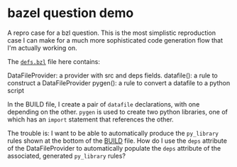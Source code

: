 # bazel question demo

A repro case for a bzl question.  This is the most simplistic reproduction
case I can make for a much more sophisticated code generation flow that I'm
actually working on.

The [`defs.bzl`](defs.bzl) file here contains:

  DataFileProvider: a provider with src and deps fields.
  datafile(): a rule to construct a DataFileProvider
  pygen(): a rule to convert a datafile to a python script

In the BUILD file, I create a pair of `datafile` declarations, with one
depending on the other.  `pygen` is used to create two python libraries,
one of which has an `import` statement that references the other.

The trouble is: I want to be able to automatically produce
the `py_library` rules shown at the bottom of the [BUILD](BUILD) file.
How do I use the `deps` attribute of the DataFileProvider to
automatically populate the `deps` attribute of the associated,
generated `py_library` rules?
